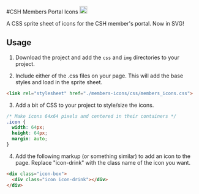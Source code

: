 #CSH Members Portal Icons <img src="https://assets.csh.rit.edu/uploads/csh-icons8.svg" height="20px">

A CSS sprite sheet of icons for the CSH member's portal. Now in SVG!

Usage
-----
1) Download the project and add the `css` and `img` directories to your project.

2) Include either of the .css files on your page. This will add the base styles and load in the sprite sheet.

```html
<link rel="stylesheet" href="./members-icons/css/members_icons.css">
```

3) Add a bit of CSS to your project to style/size the icons.

```css
/* Make icons 64x64 pixels and centered in their containers */
.icon {
  width: 64px;
  height: 64px;
  margin: auto;
}
```

4) Add the following markup (or something similar) to add an icon to the page. Replace "icon-drink" with the class name of the icon you want.

```html
<div class="icon-box">
  <div class="icon icon-drink"></div>
</div>
```